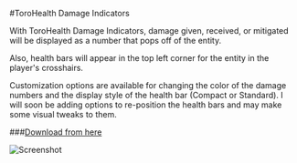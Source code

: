 
#ToroHealth Damage Indicators

With ToroHealth Damage Indicators, damage given, received, or mitigated will be displayed as a number that pops off of the entity.

Also, health bars will appear in the top left corner for the entity in the player's crosshairs.

Customization options are available for changing the color of the damage numbers and the display style of the health bar (Compact or Standard).  I will soon be adding options to re-position the health bars and may make some visual tweaks to them.

###[Download from here](https://minecraft.curseforge.com/projects/torohealth-damage-indicators)

![Screenshot](https://i.imgur.com/C9oBhZ5.png)
